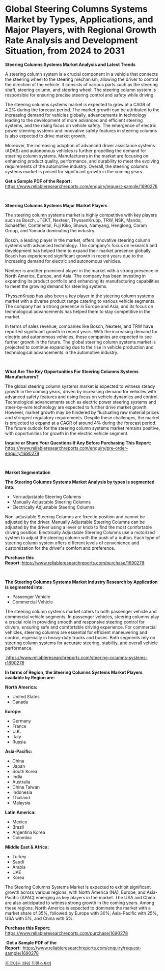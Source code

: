 <p><h1>Global Steering Columns Systems Market by Types, Applications, and Major Players, with Regional Growth Rate Analysis and Development Situation, from 2024 to 2031</h1></p><p><strong>Steering Columns Systems Market Analysis and Latest Trends</strong></p>
<p><p>A steering column system is a crucial component in a vehicle that connects the steering wheel to the steering mechanism, allowing the driver to control the direction of the vehicle. It consists of various parts such as the steering shaft, steering column, and steering wheel. The steering column system is responsible for ensuring precise steering control and safety while driving.</p><p>The steering columns systems market is expected to grow at a CAGR of 4.2% during the forecast period. The market growth can be attributed to the increasing demand for vehicles globally, advancements in technology leading to the development of more advanced and efficient steering systems, and the rising focus on vehicle safety. The emergence of electric power steering systems and innovative safety features in steering columns is also expected to drive market growth.</p><p>Moreover, the increasing adoption of advanced driver assistance systems (ADAS) and autonomous vehicles is further propelling the demand for steering column systems. Manufacturers in the market are focusing on enhancing product quality, performance, and durability to meet the evolving requirements of the automotive industry. Overall, the steering columns systems market is poised for significant growth in the coming years.</p></p>
<p><strong>Get a Sample PDF of the Report:&nbsp;</strong> <a href="https://www.reliableresearchreports.com/enquiry/request-sample/1690278">https://www.reliableresearchreports.com/enquiry/request-sample/1690278</a></p>
<p>&nbsp;</p>
<p><strong>Steering Columns Systems Major Market Players</strong></p>
<p><p>The steering column systems market is highly competitive with key players such as Bosch, JTEKT, Nexteer, ThyssenKrupp, TRW, NSK, Mando, Schaeffler, Continental, Fuji Kiko, Showa, Namyang, Henglong, Coram Group, and Yamada dominating the industry. </p><p>Bosch, a leading player in the market, offers innovative steering column systems with advanced technology. The company's focus on research and development has helped them to expand their market presence globally. Bosch has experienced significant growth in recent years due to the increasing demand for electric and autonomous vehicles.</p><p>Nexteer is another prominent player in the market with a strong presence in North America, Europe, and Asia. The company has been investing in expanding its product portfolio and enhancing its manufacturing capabilities to meet the growing demand for steering systems.</p><p>ThyssenKrupp has also been a key player in the steering column systems market with a diverse product range catering to various vehicle segments. The company has a strong presence in Europe and Asia, and its focus on technological advancements has helped them to stay competitive in the market.</p><p>In terms of sales revenue, companies like Bosch, Nexteer, and TRW have reported significant growth in recent years. With the increasing demand for electric and autonomous vehicles, these companies are expected to see further growth in the future. The global steering column systems market is projected to continue expanding due to the rise in vehicle production and technological advancements in the automotive industry.</p></p>
<p>&nbsp;</p>
<p><strong>What Are The Key Opportunities For Steering Columns Systems Manufacturers?</strong></p>
<p><p>The global steering column systems market is expected to witness steady growth in the coming years, driven by increasing demand for vehicles with advanced safety features and rising focus on vehicle dynamics and control. Technological advancements such as electric power steering systems and steer-by-wire technology are expected to further drive market growth. However, market growth may be hindered by fluctuating raw material prices and stringent regulatory requirements. Despite these challenges, the market is projected to expand at a CAGR of around 4% during the forecast period. The future outlook for the steering column systems market remains positive, with opportunities for growth in the electric vehicle segment.</p></p>
<p><strong>Inquire or Share Your Questions If Any Before Purchasing This Report:</strong> <a href="https://www.reliableresearchreports.com/enquiry/pre-order-enquiry/1690278">https://www.reliableresearchreports.com/enquiry/pre-order-enquiry/1690278</a></p>
<p>&nbsp;</p>
<p><strong>Market Segmentation</strong></p>
<p><strong>The Steering Columns Systems Market Analysis by types is segmented into:</strong></p>
<p><ul><li>Non-adjustable Steering Columns</li><li>Manually Adjustable Steering Columns</li><li>Electrically Adjustable Steering Columns</li></ul></p>
<p><p>Non-adjustable Steering Columns are fixed in position and cannot be adjusted by the driver. Manually Adjustable Steering Columns can be adjusted by the driver using a lever or knob to find the most comfortable driving position. Electrically Adjustable Steering Columns use a motorized system to adjust the steering column with the push of a button. Each type of steering column system offers different levels of convenience and customization for the driver's comfort and preference.</p></p>
<p><strong>Purchase this Report:&nbsp;</strong><a href="https://www.reliableresearchreports.com/purchase/1690278">https://www.reliableresearchreports.com/purchase/1690278</a></p>
<p>&nbsp;</p>
<p><strong>The Steering Columns Systems Market Industry Research by Application is segmented into:</strong></p>
<p><ul><li>Passenger Vehicle</li><li>Commercial Vehicle</li></ul></p>
<p><p>The steering column systems market caters to both passenger vehicle and commercial vehicle segments. In passenger vehicles, steering columns play a crucial role in providing smooth and responsive steering control for drivers, ensuring safe and comfortable driving experience. For commercial vehicles, steering columns are essential for efficient maneuvering and control, especially in heavy-duty trucks and buses. Both segments rely on steering column systems for accurate steering, stability, and overall vehicle performance.</p></p>
<p><a href="https://www.reliableresearchreports.com/steering-columns-systems-r1690278">&nbsp;https://www.reliableresearchreports.com/steering-columns-systems-r1690278</a></p>
<p><strong>In terms of Region, the Steering Columns Systems Market Players available by Region are:</strong></p>
<p>
    <p> <strong> North America: </strong>
        <ul>
            <li>United States</li>
            <li>Canada</li>
        </ul>
        </p> 
    <p> <strong> Europe: </strong>
        <ul>
            <li>Germany</li>
            <li>France</li>
            <li>U.K.</li>
            <li>Italy</li>
            <li>Russia</li>
        </ul>
        </p> 
    <p> <strong> Asia-Pacific: </strong>
        <ul>
            <li>China</li>
            <li>Japan</li>
            <li>South Korea</li>
            <li>India</li>
            <li>Australia</li>
            <li>China Taiwan</li>
            <li>Indonesia</li>
            <li>Thailand</li>
            <li>Malaysia</li>
        </ul>
        </p> 
    <p> <strong> Latin America: </strong>
        <ul>
            <li>Mexico</li>
            <li>Brazil</li>
            <li>Argentina Korea</li>
            <li>Colombia</li>
        </ul>
        </p> 
    <p> <strong> Middle East & Africa: </strong>
        <ul>
            <li>Turkey</li>
            <li>Saudi</li>
            <li>Arabia</li>
            <li>UAE</li>
            <li>Korea</li>
        </ul>
    </p>
    </p>
<p><p>The Steering Columns Systems Market is expected to exhibit significant growth across various regions, with North America (NA), Europe, and Asia-Pacific (APAC) emerging as key players in the market. The USA and China are also anticipated to witness strong growth in the coming years. Among these regions, North America is expected to dominate the market with a market share of 35%, followed by Europe with 30%, Asia-Pacific with 25%, USA with 5%, and China with 5%.</p></p>
<p><strong>Purchase this Report: </strong><a href="https://www.reliableresearchreports.com/purchase/1690278">https://www.reliableresearchreports.com/purchase/1690278</a></p>
<p>&nbsp;<strong>Get a Sample PDF of the Report:&nbsp;&nbsp;</strong><a href="https://www.reliableresearchreports.com/enquiry/request-sample/1690278">https://www.reliableresearchreports.com/enquiry/request-sample/1690278</a></p>
<p><strong></strong></p>
<p><p><a href="https://github.com/vskv4779xr1/Market-Research-Report-List-3/blob/main/6032062186202.md">토로이드 파워 트랜스포머</a></p></p>